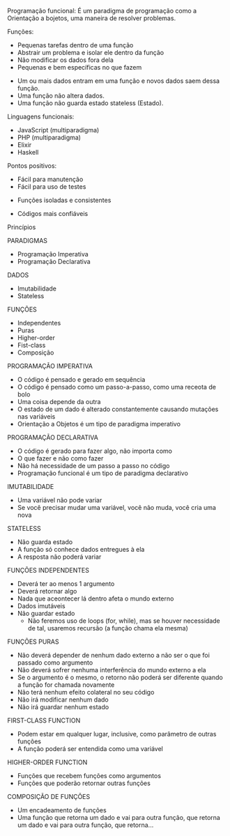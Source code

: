 Programação funcional:
É um paradigma de programação como a Orientação a bojetos, uma maneira de resolver problemas.

Funções:

- Pequenas tarefas dentro de uma função
- Abstrair um problema e isolar ele dentro da função
- Não modificar os dados fora dela
- Pequenas e bem específicas no que fazem

* Um ou mais dados entram em uma função e novos dados saem dessa função.
* Uma função não altera dados.
* Uma função não guarda estado stateless (Estado).

Linguagens funcionais:

- JavaScript (multiparadigma)
- PHP (multiparadigma)
- Elixir
- Haskell

Pontos positivos:

- Fácil para manutenção
- Fácil para uso de testes

* Funções isoladas e consistentes

- Códigos mais confiáveis

Princípios

PARADIGMAS

- Programação Imperativa
- Programação Declarativa

DADOS

- Imutabilidade
- Stateless

FUNÇÕES

- Independentes
- Puras
- Higher-order
- Fist-class
- Composição

PROGRAMAÇÃO IMPERATIVA

- O código é pensado e gerado em sequência
- O código é pensado como um passo-a-passo, como uma receota de bolo
- Uma coisa depende da outra
- O estado de um dado é alterado constantemente causando mutações nas variáveis
- Orientação a Objetos é um tipo de paradigma imperativo

PROGRAMAÇÃO DECLARATIVA

- O código é gerado para fazer algo, não importa como
- O que fazer e não como fazer
- Não há necessidade de um passo a passo no código
- Programação funcional é um tipo de paradigma declarativo

IMUTABILIDADE

- Uma variável não pode variar
- Se você precisar mudar uma variável, você não muda, você cria uma nova

STATELESS

- Não guarda estado
- A função só conhece dados entregues à ela
- A resposta não poderá variar

FUNÇÕES INDEPENDENTES

- Deverá ter ao menos 1 argumento
- Deverá retornar algo
- Nada que aceontecer lá dentro afeta o mundo externo
- Dados imutáveis
- Não guardar estado
  - Não feremos uso de loops (for, while), mas se houver necessidade de tal, usaremos recursão (a função chama ela mesma)

FUNÇÕES PURAS

- Não deverá depender de nenhum dado externo a não ser o que foi passado como argumento
- Não deverá sofrer nenhuma interferência do mundo externo a ela
- Se o argumento é o mesmo, o retorno não poderá ser diferente quando a função for chamada novamente
- Não terá nenhum efeito colateral no seu código
- Não irá modificar nenhum dado
- Não irá guardar nenhum estado

FIRST-CLASS FUNCTION

- Podem estar em qualquer lugar, inclusive, como parâmetro de outras funções
- A função poderá ser entendida como uma variável

HIGHER-ORDER FUNCTION

- Funções que recebem funções como argumentos
- Funções que poderão retornar outras funções

COMPOSIÇÃO DE FUNÇÕES

- Um encadeamento de funções
- Uma função que retorna um dado e vai para outra função, que retorna um dado e vai para outra função, que retorna...
